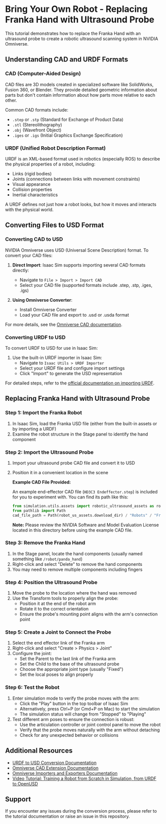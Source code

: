 # Bring Your Own Robot - Replacing Franka Hand with Ultrasound Probe

This tutorial demonstrates how to replace the Franka Hand with an ultrasound probe to create a robotic ultrasound scanning system in NVIDIA Omniverse.

## Understanding CAD and URDF Formats

### CAD (Computer-Aided Design)
CAD files are 3D models created in specialized software like SolidWorks, Fusion 360, or Blender. They provide detailed geometric information about parts but don't contain information about how parts move relative to each other.

Common CAD formats include:
- `.step` or `.stp` (Standard for Exchange of Product Data)
- `.stl` (Stereolithography)
- `.obj` (Wavefront Object)
- `.iges` or `.igs` (Initial Graphics Exchange Specification)

### URDF (Unified Robot Description Format)
URDF is an XML-based format used in robotics (especially ROS) to describe the physical properties of a robot, including:
- Links (rigid bodies)
- Joints (connections between links with movement constraints)
- Visual appearance
- Collision properties
- Inertial characteristics

A URDF defines not just how a robot looks, but how it moves and interacts with the physical world.

## Converting Files to USD Format

### Converting CAD to USD

NVIDIA Omniverse uses USD (Universal Scene Description) format. To convert your CAD files:

1. **Direct Import**: Isaac Sim supports importing several CAD formats directly:
   - Navigate to `File > Import > Import CAD`
   - Select your CAD file (supported formats include .step, .stp, .iges, .igs)

2. **Using Omniverse Converter**:
   - Install Omniverse Converter
   - Load your CAD file and export to .usd or .usda format

For more details, see the [Omniverse CAD documentation](https://docs.omniverse.nvidia.com/extensions/latest/ext_cad-converter/manual.html).

### Converting URDF to USD

To convert URDF to USD for use in Isaac Sim:

1. Use the built-in URDF importer in Isaac Sim:
   - Navigate to `Isaac Utils > URDF Importer`
   - Select your URDF file and configure import settings
   - Click "Import" to generate the USD representation

For detailed steps, refer to the [official documentation on importing URDF](https://docs.isaacsim.omniverse.nvidia.com/4.5.0/robot_setup/import_urdf.html).

## Replacing Franka Hand with Ultrasound Probe

### Step 1: Import the Franka Robot
1. In Isaac Sim, load the Franka USD file (either from the built-in assets or by importing a URDF)
2. Examine the robot structure in the Stage panel to identify the hand component

### Step 2: Import the Ultrasound Probe
1. Import your ultrasound probe CAD file and convert it to USD
2. Position it in a convenient location in the scene

   **Example CAD File Provided:**

   An example end-effector CAD file (`HD3C3 Endeffector.step`) is included for you to experiment with. You can find its path like this:

   ```python
   from simulation.utils.assets import robotic_ultrasound_assets as robot_us_assets
   from pathlib import Path
   cad_file_path = Path(robot_us_assets.download_dir) / "Robots" / "Franka" / "End_effector" / "HD3C3 Endeffector.step"
   ```

   **Note:** Please review the NVIDIA Software and Model Evaluation License located in this directory before using the example CAD file.

### Step 3: Remove the Franka Hand
1. In the Stage panel, locate the hand components (usually named something like `/robot/panda_hand`)
2. Right-click and select "Delete" to remove the hand components
3. You may need to remove multiple components including fingers

### Step 4: Position the Ultrasound Probe
1. Move the probe to the location where the hand was removed
2. Use the Transform tools to properly align the probe:
   - Position it at the end of the robot arm
   - Rotate it to the correct orientation
   - Ensure the probe's mounting point aligns with the arm's connection point

### Step 5: Create a Joint to Connect the Probe
1. Select the end effector link of the Franka arm
2. Right-click and select "Create > Physics > Joint"
3. Configure the joint:
   - Set the Parent to the last link of the Franka arm
   - Set the Child to the base of the ultrasound probe
   - Choose the appropriate joint type (usually "Fixed")
   - Set the local poses to align properly

### Step 6: Test the Robot
1. Enter simulation mode to verify the probe moves with the arm:
   - Click the "Play" button in the top toolbar of Isaac Sim
   - Alternatively, press Ctrl+P (or Cmd+P on Mac) to start the simulation
   - The simulation status will change from "Stopped" to "Playing"
2. Test different arm poses to ensure the connection is robust:
   - Use the articulation controller or joint control panel to move the robot
   - Verify that the probe moves naturally with the arm without detaching
   - Check for any unexpected behavior or collisions


## Additional Resources

- [URDF to USD Conversion Documentation](https://docs.isaacsim.omniverse.nvidia.com/4.5.0/robot_setup/import_urdf.html#tutorial-import-urdf)
- [Omniverse CAD Extension Documentation](https://docs.omniverse.nvidia.com/extensions/latest/ext_cad-converter/manual.html)
- [Omniverse Importers and Exporters Documentation](https://docs.isaacsim.omniverse.nvidia.com/4.5.0/robot_setup/importers_exporters.html#)
- [Video Tutorial: Training a Robot from Scratch in Simulation, from URDF to OpenUSD](https://www.youtube.com/live/_HMk7I-vSBQ)

## Support

If you encounter any issues during the conversion process, please refer to the tutorial documentation or raise an issue in this repository.

